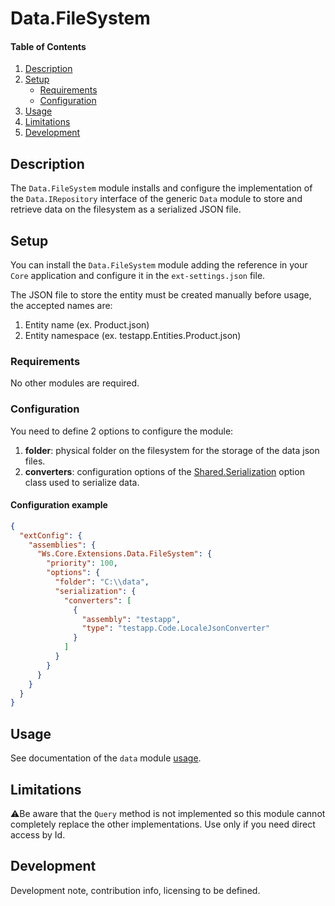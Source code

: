 # Data.FileSystem

#### Table of Contents

1. [Description](#description)
1. [Setup](#setup)
   - [Requirements](#setup-requirements)
   - [Configuration](#setup-configuration)
1. [Usage](#usage)
1. [Limitations](#limitations)
1. [Development](#development)

## <a id="description"></a>Description

The `Data.FileSystem` module installs and configure the implementation of the `Data.IRepository` interface of the generic `Data` module to store and retrieve data on the filesystem as a serialized JSON file.

## <a id="setup"></a>Setup

You can install the `Data.FileSystem` module adding the reference in your `Core` application and configure it in the `ext-settings.json` file.

The JSON file to store the entity must be created manually before usage, the accepted names are:

1. Entity name (ex. Product.json)
1. Entity namespace (ex. testapp.Entities.Product.json)

### <a id="setup-requirements"></a>Requirements

No other modules are required.

### <a id="setup-configuration"></a>Configuration

You need to define 2 options to configure the module:

1. **folder**: physical folder on the filesystem for the storage of the data json files.
2. **converters**: configuration options of the [Shared.Serialization](../../shared/Serialization/Options.cs) option class used to serialize data.

#### Configuration example

```json
{
  "extConfig": {
    "assemblies": {
      "Ws.Core.Extensions.Data.FileSystem": {
        "priority": 100,
        "options": {
          "folder": "C:\\data",
          "serialization": {
            "converters": [
              {
                "assembly": "testapp",
                "type": "testapp.Code.LocaleJsonConverter"
              }
            ]
          }
        }
      }
    }
  }
}
```

## <a id="usage"></a>Usage

See documentation of the `data` module [usage](../Data/README.md#usage).

## <a id="limitations"></a>Limitations

⚠️Be aware that the `Query` method is not implemented so this module cannot completely replace the other implementations. Use only if you need direct access by Id.

## <a id="development"></a>Development

Development note, contribution info, licensing to be defined.
